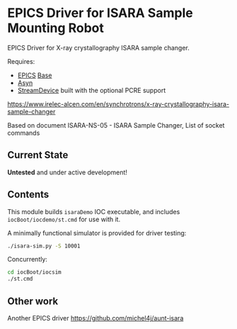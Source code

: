 # EPICS Driver for ISARA Sample Mounting Robot

EPICS Driver for X-ray crystallography ISARA sample changer.

Requires:

- [EPICS](https://epics-controls.org/) [Base](https://epics.anl.gov/)
- [Asyn](https://epics-modules.github.io/master/asyn/)
- [StreamDevice](https://paulscherrerinstitute.github.io/StreamDevice/) built with the optional PCRE support

https://www.irelec-alcen.com/en/synchrotrons/x-ray-crystallography-isara-sample-changer

Based on document ISARA-NS-05 - ISARA Sample Changer, List of socket commands

## Current State

**Untested** and under active development!

## Contents

This module builds `isaraDemo` IOC executable,
and includes `iocBoot/iocdemo/st.cmd` for use with it.

A minimally functional simulator is provided for driver testing:

```sh
./isara-sim.py -S 10001
```

Concurrently:

```sh
cd iocBoot/iocsim
./st.cmd
```

## Other work

Another EPICS driver https://github.com/michel4j/aunt-isara
